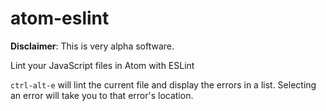 # atom-eslint

**Disclaimer**: This is very alpha software.

Lint your JavaScript files in Atom with ESLint

`ctrl-alt-e` will lint the current file and display the errors in a list. Selecting an error will take you to that error's location.
